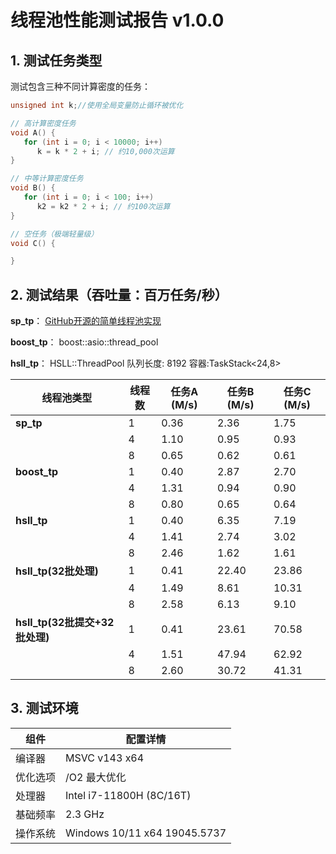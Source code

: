 # 线程池性能测试报告 v1.0.0

## 1. 测试任务类型
测试包含三种不同计算密度的任务：

```cpp
unsigned int k;//使用全局变量防止循环被优化

// 高计算密度任务
void A() {
   for (int i = 0; i < 10000; i++)
      k = k * 2 + i; // 约10,000次运算
}

// 中等计算密度任务
void B() {
   for (int i = 0; i < 100; i++)
      k2 = k2 * 2 + i; // 约100次运算
}

// 空任务（极端轻量级）
void C() {

}
```

## 2. 测试结果（吞吐量：百万任务/秒）

**sp_tp**：  [GitHub开源的简单线程池实现](https://github.com/progschj/ThreadPool.git)

**boost_tp**：  boost::asio::thread_pool

**hsll_tp**：   HSLL::ThreadPool 队列长度: 8192 容器:TaskStack<24,8>


| 线程池类型               | 线程数 | 任务A (M/s) | 任务B (M/s) | 任务C (M/s) |
|--------------------------|--------|-------------|-------------|-------------|
| **sp_tp**                | 1      | 0.36        | 2.36        | 1.75        |
|                          | 4      | 1.10        | 0.95        | 0.93        |
|                          | 8      | 0.65        | 0.62        | 0.61        |
| **boost_tp**             | 1      | 0.40        | 2.87        | 2.70        |
|                          | 4      | 1.31        | 0.94        | 0.90        |
|                          | 8      | 0.80        | 0.65        | 0.64        |
| **hsll_tp**              | 1      | 0.40        | 6.35        | 7.19       |
|                          | 4      | 1.41        | 2.74        | 3.02        |
|                          | 8      | 2.46        | 1.62        | 1.61        |
| **hsll_tp(32批处理)**     | 1      | 0.41        | 22.40       | 23.86       |
|                          | 4      | 1.49        | 8.61        | 10.31        |
|                          | 8      | 2.58        | 6.13        | 9.10       |
| **hsll_tp(32批提交+32批处理)** | 1      | 0.41        |23.61       | 70.58   |
|                          | 4      | 1.51        | 47.94       | 62.92      |
|                          | 8      | 2.60        | 30.72        | 41.31      |


## 3. 测试环境
| 组件         | 配置详情                     |
|--------------|------------------------------|
| 编译器       | MSVC v143 x64                |
| 优化选项     | /O2 最大优化                 |
| 处理器       | Intel i7-11800H (8C/16T)     |
| 基础频率     | 2.3 GHz                      |
| 操作系统     | Windows 10/11 x64 19045.5737 |